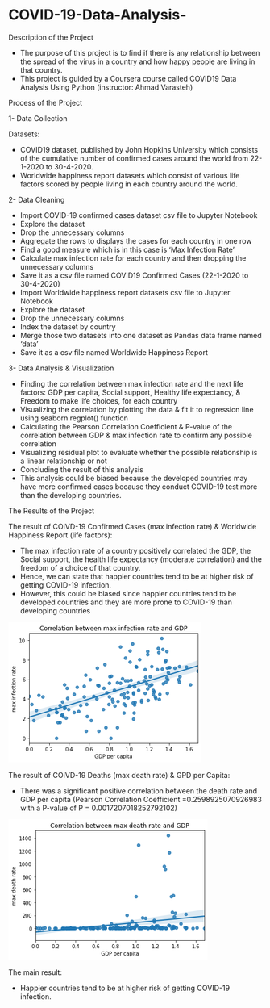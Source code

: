 
# COVID-19-Data-Analysis-
Description of the Project
- The purpose of this project is to find if there is any relationship between the spread of the virus in a country and how happy people are living in that country. 
- This project is guided by a Coursera course called COVID19 Data Analysis Using Python (instructor: Ahmad Varasteh)
 
Process of the Project 

 1- Data Collection 
 
Datasets:
-	COVID19 dataset, published by John Hopkins University which consists of the cumulative number of confirmed cases around the world from 22-1-2020 to 30-4-2020.
-	Worldwide happiness report datasets which consist of various life factors scored by people living in each country around the world.


2- Data Cleaning 
-	Import COVID-19 confirmed cases dataset csv file to Jupyter Notebook 
-	Explore the dataset 
-	Drop the unnecessary columns 
-	Aggregate the rows to displays the cases for each country in one row
-	Find a good measure which is in this case is ‘Max Infection Rate’
-	Calculate max infection rate for each country and then dropping the unnecessary columns  
-	Save it as a csv file named COVID19 Confirmed Cases (22-1-2020 to 30-4-2020)
-	Import Worldwide happiness report datasets csv file to Jupyter Notebook
-	Explore the dataset 
-	Drop the unnecessary columns 
-	Index the dataset by country
-	Merge those two datasets into one dataset as Pandas data frame named ‘data’
-	Save it as a csv file named Worldwide Happiness Report


3- Data Analysis & Visualization 
-	Finding the correlation between max infection rate and the next life factors: GDP per capita, Social support, Healthy life expectancy, & Freedom to make life choices, for each country 
-	Visualizing the correlation by plotting the data & fit it to regression line using seaborn.regplot() function 
-	Calculating the Pearson Correlation Coefficient & P-value of the correlation between GDP & max infection rate to confirm any possible correlation
-	Visualizing residual plot to evaluate whether the possible relationship is a linear relationship or not
-	Concluding the result of this analysis
-	This analysis could be biased because the developed countries may have more confirmed cases because they conduct COVID-19 test more than the developing countries.


The Results of the Project

The result of COIVD-19 Confirmed Cases (max infection rate) & Worldwide Happiness Report (life factors):
-	The max infection rate of a country positively correlated the GDP, the Social support, the health life expectancy (moderate correlation) and the freedom of a choice of that country.
-	Hence, we can state that happier countries tend to be at higher risk of getting COVID-19 infection.
-	However, this could be biased since happier countries tend to be developed countries and they are more prone to COVID-19 than developing countries 



![](/images/Correlation_between_max_infection_rate_and_GDP.png)

The result of COIVD-19 Deaths (max death rate) & GPD per Capita:

-	There was a significant positive correlation between the death rate and GDP per capita (Pearson Correlation Coefficient =0.2598925070926983 with a P-value of P = 0.0017207018252792102)

![](/images/Correlation_between_max_death_rate_and_GDP.png)


The main result:
-	Happier countries tend to be at higher risk of getting COVID-19 infection.
